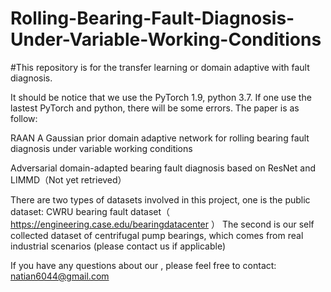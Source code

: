 # Rolling-Bearing-Fault-Diagnosis-Under-Variable-Working-Conditions
#This repository is for the transfer learning or domain adaptive with fault diagnosis.

It should be notice that we use the PyTorch 1.9, python 3.7. If one use the lastest PyTorch and python, there will be some errors.
The paper is as follow:

RAAN A Gaussian prior domain adaptive network for rolling bearing fault diagnosis under variable working conditions 

Adversarial domain-adapted bearing fault diagnosis based on ResNet and LIMMD（Not yet retrieved）

There are two types of datasets involved in this project, one is the public dataset: CWRU bearing fault dataset（ https://engineering.case.edu/bearingdatacenter ）
The second is our self collected dataset of centrifugal pump bearings, which comes from real industrial scenarios (please contact us if applicable)


If you have any questions about our , please feel free to contact: natian6044@gmail.com

